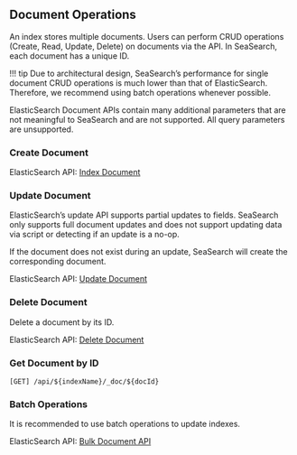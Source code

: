 ## Document Operations
An index stores multiple documents. Users can perform CRUD operations (Create, Read, Update, Delete) on documents via the API. In SeaSearch, each document has a unique ID.

!!! tip 
    Due to architectural design, SeaSearch’s performance for single document CRUD operations is much lower than that of ElasticSearch. Therefore, we recommend using batch operations whenever possible.

ElasticSearch Document APIs contain many additional parameters that are not meaningful to SeaSearch and are not supported. All query parameters are unsupported.

### Create Document
ElasticSearch API: [Index Document](https://www.elastic.co/guide/en/elasticsearch/reference/current/docs-index_.html)

### Update Document
ElasticSearch’s update API supports partial updates to fields. SeaSearch only supports full document updates and does not support updating data via script or detecting if an update is a no-op.

If the document does not exist during an update, SeaSearch will create the corresponding document.

ElasticSearch API: [Update Document](https://www.elastic.co/guide/en/elasticsearch/reference/current/docs-update.html)

### Delete Document 
Delete a document by its ID.

ElasticSearch API: [Delete Document](https://www.elastic.co/guide/en/elasticsearch/reference/current/docs-delete.html)

### Get Document by ID
```
[GET] /api/${indexName}/_doc/${docId}
```

### Batch Operations
It is recommended to use batch operations to update indexes.

ElasticSearch API: [Bulk Document API](https://www.elastic.co/guide/en/elasticsearch/reference/current/docs-bulk.html)
